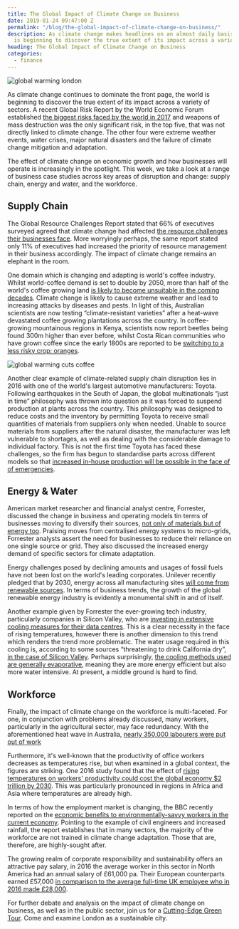 ```yaml
---
title: The Global Impact of Climate Change on Business 
date: 2019-01-24 09:47:00 Z
permalink: "/blog/the-global-impact-of-climate-change-on-business/"
description: As climate change makes headlines on an almost daily basis, the world
  is beginning to discover the true extent of its impact across a variety of sectors.
heading: The Global Impact of Climate Change on Business
categories:
  - finance
---
```


![global warming london](/uploads/climate%20change.jpg)

As climate change continues to dominate the front page, the world is beginning to discover the true extent of its impact across a variety of sectors.  A recent Global Risk Report by the World Economic Forum established [the biggest risks faced by the world in 2017](https://europe.solveclimatechange.com/how-climate-change-will-transform-business-and-the-workforce/) and weapons of mass destruction was the only significant risk, in the top five, that was not directly linked to climate change. The other four were extreme weather events, water crises, major natural disasters and the failure of climate change mitigation and adaptation.



The effect of climate change on economic growth and how businesses will operate is increasingly in the spotlight. This week, we take a look at a range of business case studies across key areas of disruption and change: supply chain, energy and water, and the workforce.  



## Supply Chain



The Global Resource Challenges Report stated that 66% of executives surveyed agreed that climate change had affected [the resource challenges their businesses face](https://sealedair.com/insights/leading-businesses-focusing-climate-change). More worryingly perhaps, the same report stated only 11% of executives had increased the priority of resource management in their business accordingly. The impact of climate change remains an elephant in the room.



One domain which is changing and adapting is world's coffee industry. Whilst world-coffee demand is set to double by 2050, more than half of the world's coffee growing land [is likely to become unsuitable in the coming decades](https://www.theguardian.com/food/2019/jan/07/the-end-of-coffee-could-australia-save-the-worlds-beans). Climate change is likely to cause extreme weather and lead to increasing attacks by diseases and pests. In light of this, Australian scientists are now testing “climate-resistant varieties” after a heat-wave devastated coffee growing plantations across the country. In coffee-growing mountainous regions in Kenya, scientists now report beetles being found 300m higher than ever before, whilst Costa Rican communities who have grown coffee since the early 1800s are reported to be [switching to a less risky crop: oranges](https://www.wri.org/blog/2018/08/thanks-climate-change-oranges-are-becoming-new-coffee-some-parts-costa-rica).  

 ![global warming cuts coffee](/uploads/global%20warming%20coffee%20cuts.jpg)

Another clear example of climate-related supply chain disruption lies in 2016 with one of the world's largest automotive manufacturers: Toyota. Following earthquakes in the South of Japan, the global multinationals “just in time” philosophy was thrown into question as it was forced to suspend production at plants across the country. This philosophy was designed to reduce costs and the inventory by permitting Toyota to receive small quantities of materials from suppliers only when needed. Unable to source materials from suppliers after the natural disaster, the manufacturer was left vulnerable to shortages, as well as dealing with the considerable damage to individual factory. This is not the first time Toyota has faced these challenges, so the firm has begun to standardise parts across different models so that [increased in-house production will be possible in the face of of emergencies](https://www.reuters.com/article/us-japan-quake-toyota-idUSKCN0XE08O).  





## Energy & Water



American market researcher and financial analyst centre, Forrester,  discussed the change in business and operating models tin terms of businesses moving to diversify their sources, [not only of materials but of energy too](https://go.forrester.com/what-it-means/ep75-climate-change-business-risk/). Praising moves from centralised energy systems to micro-grids, Forrester analysts assert the need for businesses to reduce their reliance on one single source or grid. They also discussed the increased energy demand of specific sectors for climate adaptation.



Energy challenges posed by declining amounts and usages of fossil fuels have not been lost on the world's leading corporates. Unilever recently pledged that by 2030, energy across all manufacturing sites [will come from renewable sources](https://www.edie.net/news/10/Unilever-goes-100—renewable-across-all-UK-sites/). In terms of business trends, the growth of the global renewable energy industry is evidently a monumental shift in and of itself.  


Another example given by Forrester the ever-growing tech industry, particularly companies in Silicon Valley, who are [investing in extensive cooling measures for their data centres](https://go.forrester.com/what-it-means/ep75-climate-change-business-risk/). This is a clear necessity in the face of rising temperatures, however there is another dimension to this trend which renders the trend more problematic. The water usage required in this cooling is, according to some sources “threatening to drink California dry”, [in the case of Silicon Valley](https://www.theguardian.com/sustainable-business/2015/jul/20/water-california-drought-tech-gaints-data-centres). Perhaps surprisingly, [the cooling methods used are generally evaporative](http://www.mechon.co.uk/evaporative-cooling-systems/), meaning they are more energy efficient but also more water intensive. At present, a middle ground is hard to find.







## Workforce



Finally, the impact of climate change on the workforce is multi-faceted. For one, in conjunction with problems already discussed, many workers, particularly in the agricultural sector, may face redundancy. With the aforementioned heat wave in Australia, [nearly 350,000 labourers were put out of work](https://www.theguardian.com/food/2019/jan/07/the-end-of-coffee-could-australia-save-the-worlds-beans)



Furthermore, it's well-known that the productivity of office workers decreases as temperatures rise, but when examined in a global context, the figures are striking. One 2016 study found that the effect of [rising temperatures on workers' productivity could cost the global economy $2 trillion by 2030](https://journals.sagepub.com/doi/abs/10.1177/1010539514568711?journalCode=apha). This was particularly pronounced in regions in Africa and Asia where temperatures are already high.



In terms of how the employment market is changing, the BBC recently reported on the [economic benefits to environmentally-savvy workers in the current economy](http://www.bbc.com/future/story/20170705-how-climate-change-could-transform-the-work-force). Pointing to the example of civil engineers and increased rainfall, the report establishes that in many sectors, the majority of the workforce are not trained in climate change adaptation. Those that are, therefore, are highly-sought after.



The growing realm of corporate responsibility and sustainability offers an attractive pay salary, in 2016 the average worker in this sector in North America had an annual salary of £61,000 pa. Their European counterparts earned £57,000 [in comparison to the average full-time UK employee who in 2016 made £28,000](https://www.ons.gov.uk/employmentandlabourmarket/peopleinwork/earningsandworkinghours/bulletins/annualsurveyofhoursandearnings/2016provisionalresults#average-earnings).



For further debate and analysis on the impact of climate change on business, as well as in the public sector, join us for a [Cutting-Edge Green Tour](https://www.insider-london.co.uk/tours/cutting-edge-green-tour/). Come and examine London as a sustainable city.
